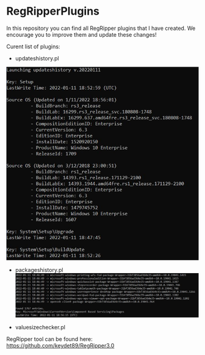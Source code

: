 # RegRipperPlugins

In this repository you can find all RegRipper plugins that I have created. We encourage you to improve them and update these changes!

Curent list of plugins:
- updateshistory.pl

![alt text](https://github.com/gajos112/RegRipperPlugins/blob/main/Images/updateshistory_plugin.JPG?raw=true)


- packageshistory.pl
![alt text](https://github.com/gajos112/RegRipperPlugins/blob/main/Images/packageshistory_plugin.JPG?raw=true)

- valuesizechecker.pl

RegRipper tool can be found here: https://github.com/keydet89/RegRipper3.0
